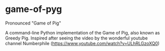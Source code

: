 # game-of-pyg
Pronounced "Game of Pig"

A command-line Python implementation of the Game of Pig, also known as Greedy Pig.
Inspired after seeing the video by the wonderful youtube channel Numberphile (https://www.youtube.com/watch?v=ULhRLGzoXQ0)
